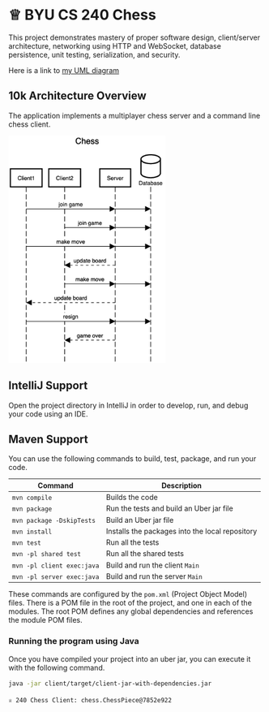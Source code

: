 # ♕ BYU CS 240 Chess

This project demonstrates mastery of proper software design, client/server architecture, networking using HTTP and WebSocket, database persistence, unit testing, serialization, and security.

Here is a link to [my UML diagram](https://sequencediagram.org/index.html?presentationMode=readOnly#initialData=IYYwLg9gTgBAwgGwJYFMB2YBQAHYUxIhK4YwDKKUAbpTngUSWDAIIIIXWEoDOd+hYsFIARYGGAsQIXnwAm44ACNgPFDDlLMmAOZQIAV2wwAxGmBUAnjABKKHUh5go4pBDSmA7gAskYFJiIqKQAtAB85JQ0UABcMADaAAoA8mQAKgC6MAD0BmpQADpoAN55lOYAtigANDC4PDye0HK1KBXASAgAvpic0TDhrOx93DxxUPaO-lAAFGVQlTV1qo3Nre2dAJRFNgCiAOIAkuk2LGmHyQByZLs2AGqHcLuYbBxRowMRYhJSMg1xOhQYAAqvk5vlFptMN9JNJZJ8NEo4jcADK7OBpGDzRYwABm+gqWPy0MUv3hIUGrxGfziaAM7Bew3efwRMLJ-xgIAm4hQoMo4PKwCqtXqqygcihbLhDQRmjih2ut0x2KFS1FTXF6w6CBgCrSySJtCpzN4rNJ0rGnO5-hYBjA3gFC1VkvNfx4sqRusVNmVENVtWAdu8aQgAGt0F79TBA-aST8LQNKUyuDTo0GQ+G0Iy3inTRSIn1KHEY8Gw+helFKImIkF0GA4gAmAAMTaKxRLGfQPXQcm0ekMxhM0GEgJgKIgDg8Jh8fgCtdCBcrsQSKXSWWyagabjQbZVwuWDQ1ch6hdgSZzVFGcQQE6QaEdixFKyP2zQKOSR29DyeZGz1LzXyurIMSAiCYJ7igLrxm6HowMiuxohihpOlUeIEshMBxrCMH5kMF4fHEEF-ia7qDFKMFxFyKA8ra9oPs6WHsqRESaHBCo3D6ab2p2Hh6gaJaMQmuHGrm7rFumZZZiJl4srhp5wVxpaZhW1BVrh87MI2LZth2kk9NoPZ9voRimHoKARuOOiGMw06+P4gTIHWCKnnE8QiAhuxpLs66bjw25FLpynyee-5iWOE7WTMgXoK+777MkwJpBx367L+0kfGRQEynEcgoAgQIoLRDrRWgUHYeSLFKApewALLJHcuyKTxMAAGI2MkNWKZgrG4eR8JxGkNjAs8fUysJyYyaaA1Dc86WyYM8nTcNKn9OpjmkANUAGCgRTNk2BloL2ujGYOExyGOUwwPsqrurZs4OcEzALUurn7J5646KqAUSUFS4InNU0XU411VDwUU-TFRQg7wKJTP+xGiWa0H9TAoFFTx4PcZJZVMbB8GIZiJWtehAmjaRIUkQpJUI5NzEwGTCmgdDYMlTjQmVQpqLopin2g617WddDMKCThFOIwCqqw04NMZc9qmwBLVRS1gwWDBpCnQ8rbZ7d2h1GQOpjYAYUDYPl8DWuo0NeHZc7rU9i7y65q6ZDkvM7eYEM7iUbuXKqJ5-WLtMKVRPLM5jSnoMUPt+1CAN0wzIFAujknhzxbM4Rz+Pc01knExAhKk1l5MRHHVOeyLFWIpzHlIdHqFtR1V2qsLDPjfhLK0vSCAy7JgHI9l5vUf40Op5JUeqr7VRdOnlesfK3o8xPqqRgaQuKBXY2BwRMCDctpdyX9S3PKrNZ2wpu+7NrLb6YZx0GyYlh5TengwAAUhAd5N6hJhKAgoChg9JyctohO0Sh9L6HssaZjbBpOAEAbxQFqG7Q4Ih-by3+hNbeAArD+aAR4lWKLA+B0BajQxQdPHuAF6ZF0ZknT2o9MwzzGpncgNdCae35o3Qu-di54VCmXKB5ZW4sK5rXVUKDOGdTdi3Ghbd+GKxQCgjedM56sIJvAO2cCEGSNRuIkQyjqx8MpnEIh2jkg2BgHSBk+8+7lQHu-O8+DPaEM0cQxBuiqjkKYSoqq88OLsMEfeFxj0tHQGnivDxij9HCKMeLHeM1KF00WvE5awVT6PXPgk2+-YTImD0MAawiBqKwGANgU2hBXDuGtvddWwCiwJHcmiLy65NArTUiXTBHcNB5QKiIAAQjMV8cA0QsBsIkpGdiwoTAqBAGgMJBkGMGKo2q9VGrzHdA3TqfIoCLJYSshqOdMwbIFl1GJyzdh1QOczNC+cv4oBkTwjB7dAYX3GXUhWKTj4B3SU5I+mBDJAA)

## 10k Architecture Overview

The application implements a multiplayer chess server and a command line chess client.

[![Sequence Diagram](10k-architecture.png)](https://sequencediagram.org/index.html#initialData=C4S2BsFMAIGEAtIGckCh0AcCGAnUBjEbAO2DnBElIEZVs8RCSzYKrgAmO3AorU6AGVIOAG4jUAEyzAsAIyxIYAERnzFkdKgrFIuaKlaUa0ALQA+ISPE4AXNABWAexDFoAcywBbTcLEizS1VZBSVbbVc9HGgnADNYiN19QzZSDkCrfztHFzdPH1Q-Gwzg9TDEqJj4iuSjdmoMopF7LywAaxgvJ3FC6wCLaFLQyHCdSriEseSm6NMBurT7AFcMaWAYOSdcSRTjTka+7NaO6C6emZK1YdHI-Qma6N6ss3nU4Gpl1ZkNrZwdhfeByy9hwyBA7mIT2KAyGGhuSWi9wuc0sAI49nyMG6ElQQA)

## IntelliJ Support

Open the project directory in IntelliJ in order to develop, run, and debug your code using an IDE.

## Maven Support

You can use the following commands to build, test, package, and run your code.

| Command                    | Description                                     |
| -------------------------- | ----------------------------------------------- |
| `mvn compile`              | Builds the code                                 |
| `mvn package`              | Run the tests and build an Uber jar file        |
| `mvn package -DskipTests`  | Build an Uber jar file                          |
| `mvn install`              | Installs the packages into the local repository |
| `mvn test`                 | Run all the tests                               |
| `mvn -pl shared test`     | Run all the shared tests                        |
| `mvn -pl client exec:java` | Build and run the client `Main`                 |
| `mvn -pl server exec:java` | Build and run the server `Main`                 |

These commands are configured by the `pom.xml` (Project Object Model) files. There is a POM file in the root of the project, and one in each of the modules. The root POM defines any global dependencies and references the module POM files.

### Running the program using Java

Once you have compiled your project into an uber jar, you can execute it with the following command.


```sh
java -jar client/target/client-jar-with-dependencies.jar

♕ 240 Chess Client: chess.ChessPiece@7852e922
```
